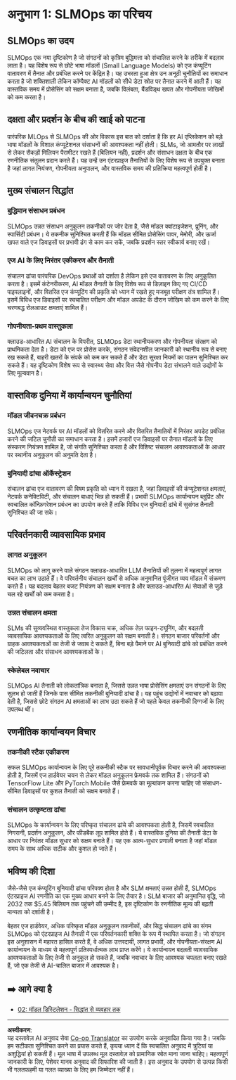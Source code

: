 <!--
CO_OP_TRANSLATOR_METADATA:
{
  "original_hash": "3d1708c413d3ea9ffcfb6f73ade3a07b",
  "translation_date": "2025-09-17T15:49:59+00:00",
  "source_file": "Module05/01.IntroduceSLMOps.md",
  "language_code": "hi"
}
-->
# अनुभाग 1: SLMOps का परिचय

## SLMOps का उदय

SLMOps एक नया दृष्टिकोण है जो संगठनों को कृत्रिम बुद्धिमत्ता को संचालित करने के तरीके में बदलाव लाता है। यह विशेष रूप से छोटे भाषा मॉडलों (Small Language Models) को एज कंप्यूटिंग वातावरण में तैनात और प्रबंधित करने पर केंद्रित है। यह उभरता हुआ क्षेत्र उन अनूठी चुनौतियों का समाधान करता है जो शक्तिशाली लेकिन कॉम्पैक्ट AI मॉडलों को सीधे डेटा स्रोत पर तैनात करने में आती हैं। यह वास्तविक समय में प्रोसेसिंग को सक्षम बनाता है, जबकि विलंबता, बैंडविड्थ खपत और गोपनीयता जोखिमों को कम करता है।

## दक्षता और प्रदर्शन के बीच की खाई को पाटना

पारंपरिक MLOps से SLMOps की ओर विकास इस बात को दर्शाता है कि हर AI एप्लिकेशन को बड़े भाषा मॉडलों के विशाल कंप्यूटेशनल संसाधनों की आवश्यकता नहीं होती। SLMs, जो आमतौर पर लाखों से लेकर सैकड़ों मिलियन पैरामीटर रखते हैं (बिलियन नहीं), प्रदर्शन और संसाधन दक्षता के बीच एक रणनीतिक संतुलन प्रदान करते हैं। यह उन्हें उन एंटरप्राइज तैनातियों के लिए विशेष रूप से उपयुक्त बनाता है जहां लागत नियंत्रण, गोपनीयता अनुपालन, और वास्तविक समय की प्रतिक्रिया महत्वपूर्ण होती है।

## मुख्य संचालन सिद्धांत

### बुद्धिमान संसाधन प्रबंधन

SLMOps उन्नत संसाधन अनुकूलन तकनीकों पर जोर देता है, जैसे मॉडल क्वांटाइजेशन, प्रूनिंग, और स्पार्सिटी प्रबंधन। ये तकनीक सुनिश्चित करती हैं कि मॉडल सीमित प्रोसेसिंग पावर, मेमोरी, और ऊर्जा खपत वाले एज डिवाइसों पर प्रभावी ढंग से काम कर सकें, जबकि प्रदर्शन स्तर स्वीकार्य बनाए रखें।

### एज AI के लिए निरंतर एकीकरण और तैनाती

संचालन ढांचा पारंपरिक DevOps प्रथाओं को दर्शाता है लेकिन इसे एज वातावरण के लिए अनुकूलित करता है। इसमें कंटेनरीकरण, AI मॉडल तैनाती के लिए विशेष रूप से डिज़ाइन किए गए CI/CD पाइपलाइनों, और वितरित एज कंप्यूटिंग की प्रकृति को ध्यान में रखते हुए मजबूत परीक्षण तंत्र शामिल हैं। इसमें विविध एज डिवाइसों पर स्वचालित परीक्षण और मॉडल अपडेट के दौरान जोखिम को कम करने के लिए चरणबद्ध रोलआउट क्षमताएं शामिल हैं।

### गोपनीयता-प्रथम वास्तुकला

क्लाउड-आधारित AI संचालन के विपरीत, SLMOps डेटा स्थानीयकरण और गोपनीयता संरक्षण को प्राथमिकता देता है। डेटा को एज पर प्रोसेस करके, संगठन संवेदनशील जानकारी को स्थानीय रूप से बनाए रख सकते हैं, बाहरी खतरों के संपर्क को कम कर सकते हैं और डेटा सुरक्षा नियमों का पालन सुनिश्चित कर सकते हैं। यह दृष्टिकोण विशेष रूप से स्वास्थ्य सेवा और वित्त जैसे गोपनीय डेटा संभालने वाले उद्योगों के लिए मूल्यवान है।

## वास्तविक दुनिया में कार्यान्वयन चुनौतियां

### मॉडल जीवनचक्र प्रबंधन

SLMOps एज नेटवर्क पर AI मॉडलों को वितरित करने और वितरित तैनातियों में निरंतर अपडेट प्रबंधित करने की जटिल चुनौती का समाधान करता है। इसमें हजारों एज डिवाइसों पर तैनात मॉडलों के लिए संस्करण नियंत्रण शामिल है, जो संगति सुनिश्चित करता है और विशिष्ट संचालन आवश्यकताओं के आधार पर स्थानीय अनुकूलन की अनुमति देता है।

### बुनियादी ढांचा ऑर्केस्ट्रेशन

संचालन ढांचा एज वातावरण की विषम प्रकृति को ध्यान में रखता है, जहां डिवाइसों की कंप्यूटेशनल क्षमताएं, नेटवर्क कनेक्टिविटी, और संचालन बाधाएं भिन्न हो सकती हैं। प्रभावी SLMOps कार्यान्वयन ब्लूप्रिंट और स्वचालित कॉन्फ़िगरेशन प्रबंधन का उपयोग करते हैं ताकि विविध एज बुनियादी ढांचे में सुसंगत तैनाती सुनिश्चित की जा सके।

## परिवर्तनकारी व्यावसायिक प्रभाव

### लागत अनुकूलन

SLMOps को लागू करने वाले संगठन क्लाउड-आधारित LLM तैनातियों की तुलना में महत्वपूर्ण लागत बचत का लाभ उठाते हैं। वे परिवर्तनीय संचालन खर्चों से अधिक अनुमानित पूंजीगत व्यय मॉडल में संक्रमण करते हैं। यह बदलाव बेहतर बजट नियंत्रण को सक्षम बनाता है और क्लाउड-आधारित AI सेवाओं से जुड़े चल रहे खर्चों को कम करता है।

### उन्नत संचालन क्षमता

SLMs की सुव्यवस्थित वास्तुकला तेज विकास चक्र, अधिक तेज़ फाइन-ट्यूनिंग, और बदलती व्यावसायिक आवश्यकताओं के लिए त्वरित अनुकूलन को सक्षम बनाती है। संगठन बाजार परिवर्तनों और ग्राहक आवश्यकताओं का तेजी से जवाब दे सकते हैं, बिना बड़े पैमाने पर AI बुनियादी ढांचे को प्रबंधित करने की जटिलता और संसाधन आवश्यकताओं के।

### स्केलेबल नवाचार

SLMOps AI तैनाती को लोकतांत्रिक बनाता है, जिससे उन्नत भाषा प्रोसेसिंग क्षमताएं उन संगठनों के लिए सुलभ हो जाती हैं जिनके पास सीमित तकनीकी बुनियादी ढांचा है। यह पहुंच उद्योगों में नवाचार को बढ़ावा देती है, जिससे छोटे संगठन AI क्षमताओं का लाभ उठा सकते हैं जो पहले केवल तकनीकी दिग्गजों के लिए उपलब्ध थीं।

## रणनीतिक कार्यान्वयन विचार

### तकनीकी स्टैक एकीकरण

सफल SLMOps कार्यान्वयन के लिए पूरे तकनीकी स्टैक पर सावधानीपूर्वक विचार करने की आवश्यकता होती है, जिसमें एज हार्डवेयर चयन से लेकर मॉडल अनुकूलन फ्रेमवर्क तक शामिल हैं। संगठनों को TensorFlow Lite और PyTorch Mobile जैसे फ्रेमवर्क का मूल्यांकन करना चाहिए जो संसाधन-सीमित डिवाइसों पर कुशल तैनाती को सक्षम बनाते हैं।

### संचालन उत्कृष्टता ढांचा

SLMOps के कार्यान्वयन के लिए परिष्कृत संचालन ढांचे की आवश्यकता होती है, जिसमें स्वचालित निगरानी, प्रदर्शन अनुकूलन, और फीडबैक लूप शामिल होते हैं। ये वास्तविक दुनिया की तैनाती डेटा के आधार पर निरंतर मॉडल सुधार को सक्षम बनाते हैं। यह एक आत्म-सुधार प्रणाली बनाता है जहां मॉडल समय के साथ अधिक सटीक और कुशल हो जाते हैं।

## भविष्य की दिशा

जैसे-जैसे एज कंप्यूटिंग बुनियादी ढांचा परिपक्व होता है और SLM क्षमताएं उन्नत होती हैं, SLMOps एंटरप्राइज AI रणनीति का एक मुख्य आधार बनने के लिए तैयार है। SLM बाजार की अनुमानित वृद्धि, जो 2032 तक $5.45 बिलियन तक पहुंचने की उम्मीद है, इस दृष्टिकोण के रणनीतिक मूल्य की बढ़ती मान्यता को दर्शाती है।

बेहतर एज हार्डवेयर, अधिक परिष्कृत मॉडल अनुकूलन तकनीकों, और सिद्ध संचालन ढांचे का संगम SLMOps को एंटरप्राइज AI तैनाती में एक परिवर्तनकारी शक्ति के रूप में स्थापित करता है। जो संगठन इस अनुशासन में महारत हासिल करते हैं, वे अधिक उत्तरदायी, लागत प्रभावी, और गोपनीयता-संरक्षण AI कार्यान्वयन के माध्यम से महत्वपूर्ण प्रतिस्पर्धात्मक लाभ प्राप्त करेंगे। ये कार्यान्वयन बदलती व्यावसायिक आवश्यकताओं के लिए तेजी से अनुकूल हो सकते हैं, जबकि नवाचार के लिए आवश्यक चपलता बनाए रखते हैं, जो एक तेजी से AI-चालित बाजार में आवश्यक है।

## ➡️ आगे क्या है

- [02: मॉडल डिस्टिलेशन - सिद्धांत से व्यवहार तक](./02.SLMOps-Distillation.md)

---

**अस्वीकरण**:  
यह दस्तावेज़ AI अनुवाद सेवा [Co-op Translator](https://github.com/Azure/co-op-translator) का उपयोग करके अनुवादित किया गया है। जबकि हम सटीकता सुनिश्चित करने का प्रयास करते हैं, कृपया ध्यान दें कि स्वचालित अनुवाद में त्रुटियां या अशुद्धियां हो सकती हैं। मूल भाषा में उपलब्ध मूल दस्तावेज़ को प्रामाणिक स्रोत माना जाना चाहिए। महत्वपूर्ण जानकारी के लिए, पेशेवर मानव अनुवाद की सिफारिश की जाती है। इस अनुवाद के उपयोग से उत्पन्न किसी भी गलतफहमी या गलत व्याख्या के लिए हम जिम्मेदार नहीं हैं।